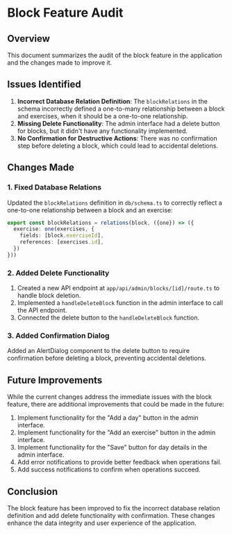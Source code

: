 # Block Feature Audit

## Overview
This document summarizes the audit of the block feature in the application and the changes made to improve it.

## Issues Identified
1. **Incorrect Database Relation Definition**: The `blockRelations` in the schema incorrectly defined a one-to-many relationship between a block and exercises, when it should be a one-to-one relationship.
2. **Missing Delete Functionality**: The admin interface had a delete button for blocks, but it didn't have any functionality implemented.
3. **No Confirmation for Destructive Actions**: There was no confirmation step before deleting a block, which could lead to accidental deletions.

## Changes Made

### 1. Fixed Database Relations
Updated the `blockRelations` definition in `db/schema.ts` to correctly reflect a one-to-one relationship between a block and an exercise:

```typescript
export const blockRelations = relations(block, ({one}) => ({
  exercise: one(exercises, {
    fields: [block.exerciseId],
    references: [exercises.id],
  })
}))
```

### 2. Added Delete Functionality
1. Created a new API endpoint at `app/api/admin/blocks/[id]/route.ts` to handle block deletion.
2. Implemented a `handleDeleteBlock` function in the admin interface to call the API endpoint.
3. Connected the delete button to the `handleDeleteBlock` function.

### 3. Added Confirmation Dialog
Added an AlertDialog component to the delete button to require confirmation before deleting a block, preventing accidental deletions.

## Future Improvements
While the current changes address the immediate issues with the block feature, there are additional improvements that could be made in the future:

1. Implement functionality for the "Add a day" button in the admin interface.
2. Implement functionality for the "Add an exercise" button in the admin interface.
3. Implement functionality for the "Save" button for day details in the admin interface.
4. Add error notifications to provide better feedback when operations fail.
5. Add success notifications to confirm when operations succeed.

## Conclusion
The block feature has been improved to fix the incorrect database relation definition and add delete functionality with confirmation. These changes enhance the data integrity and user experience of the application.